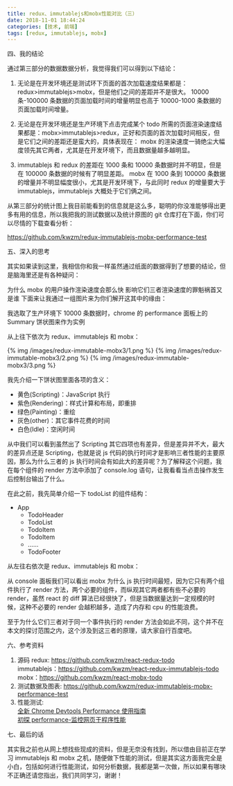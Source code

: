 ```yaml
---
title: redux、immutablejs和mobx性能对比（三）
date: 2018-11-01 18:44:24
categories: [技术, 前端]
tags: [redux, immutablejs, mobx]
---
```


四、我的结论

通过第三部分的数据数据分析，我觉得我们可以得到以下结论：

<!-- more -->

1. 无论是在开发环境还是测试环下页面的首次加载速度结果都是：redux>immutablejs>mobx，但是他们之间的差距并不是很大。
   10000 条-100000 条数据的页面加载时间的增量明显也高于 10000-1000 条数据的页面加载时间增量。

2. 无论是在开发环境还是生产环境下点击完成某个 todo 所需的页面渲染速度结果都是：mobx>immutablejs>redux，正好和页面的首次加载时间相反，但是它们之间的差距还是蛮大的，具体表现在：
   mobx 的渲染速度一骑绝尘大幅度领先其它两者，尤其是在开发环境下，而且数据量越多越明显。

3. immutablejs 和 redux 的差距在 1000 条和 10000 条数据时并不明显，但是在 100000 条数据的时候有了明显差距。
   mobx 在 1000 条到 100000 条数据的增量并不明显幅度很小，尤其是开发环境下，与此同时 redux 的增量要大于 immutablejs，immutablejs 大概处于它们俩之间。

从第三部分的统计图上我目前能看到的信息就是这么多，聪明的你没准能够得出更多有用的信息，所以我把我的测试数据以及统计原图的 git 仓库打在下面，你们可以尽情的下载查看分析：

https://github.com/kwzm/redux-immutablejs-mobx-performance-test

五、深入的思考

其实如果读到这里，我相信你和我一样虽然通过纸面的数据得到了想要的结论，但是脑海里还是有各种疑问：

为什么 mobx 的用户操作渲染速度会那么快
影响它们三者渲染速度的罪魁祸首又是谁
下面来让我通过一组图片来为你们解开这其中的缘由：

我选取了生产环境下 10000 条数据时，chrome 的 performance 面板上的 Summary 饼状图来作为实例

从上往下依次为 redux、immutablejs 和 mobx：

{% img /images/redux-immutable-mobx3/1.png %}
{% img /images/redux-immutable-mobx3/2.png %}
{% img /images/redux-immutable-mobx3/3.png %}

我先介绍一下饼状图里面各项的含义：

- 黄色(Scripting)：JavaScript 执行
- 紫色(Rendering)：样式计算和布局，即重排
- 绿色(Painting)：重绘
- 灰色(other)：其它事件花费的时间
- 白色(Idle)：空闲时间

从中我们可以看到虽然出了 Scripting 其它四项也有差异，但是差异并不大，最大的差异点还是 Scripting，也就是说 js 代码的执行时间才是影响三者性能的主要原因，那么为什么三者的 js 执行时间会有如此大的差异呢？为了解释这个问题，我在每个组件的 render 方法中添加了 console.log 语句，让我看看当点击操作发生后控制台输出了什么。

在此之前，我先简单介绍一下 todoList 的组件结构：

- App
  - TodoHeader
  - TodoList
  - TodoItem
  - TodoItem
  - ......
  - TodoFooter

从左往右依次是 redux、immutablejs 和 mobx：

从 console 面板我们可以看出 mobx 为什么 js 执行时间最短，因为它只有两个组件执行了 render 方法，两个必要的组件，而纵观其它两者都有些不必要的 render，虽然 react 的 diff 算法已经很快了，但是当数据量达到一定规模的时候，这种不必要的 render 会越积越多，造成了内存和 cpu 的性能浪费。

至于为什么它们三者对于同一个事件执行的 render 方法会如此不同，这个并不在本文的探讨范围之内，这个涉及到这三者的原理，请大家自行百度吧。

六、参考资料

1. 源码
   redux: https://github.com/kwzm/react-redux-todo  
   immutablejs：https://github.com/kwzm/react-redux-immutablejs-todo  
   mobx：https://github.com/kwzm/react-mobx-todo
2. 测试数据及图表:
   https://github.com/kwzm/redux-immutablejs-mobx-performance-test
3. 性能测试:  
   [全新 Chrome Devtools Performance 使用指南](https://segmentfault.com/a/1190000011516068)  
   [初探 performance-监控网页于程序性能](https://www.cnblogs.com/zhuyang/p/4789020.html)

七、最后的话

其实我之前也从网上想找些现成的资料，但是无奈没有找到，所以借由目前正在学习 immutablejs 和 mobx 之机，随便做下性能的测试，但是其实这方面我完全是小白，包括如何进行性能测试，如何分析数据，我都是第一次做，所以如果有哪块不正确还请您指出，我们共同学习，谢谢！
